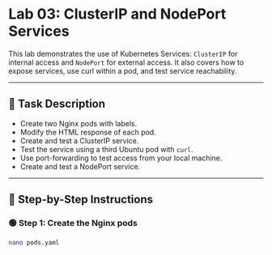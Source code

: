 # Lab 03: ClusterIP and NodePort Services

This lab demonstrates the use of Kubernetes Services: `ClusterIP` for internal access and `NodePort` for external access. It also covers how to expose services, use curl within a pod, and test service reachability.

---

## 🧪 Task Description

- Create two Nginx pods with labels.
- Modify the HTML response of each pod.
- Create and test a ClusterIP service.
- Test the service using a third Ubuntu pod with `curl`.
- Use port-forwarding to test access from your local machine.
- Create and test a NodePort service.

---

## 🧾 Step-by-Step Instructions

### 🟢 Step 1: Create the Nginx pods

```bash
nano pods.yaml
